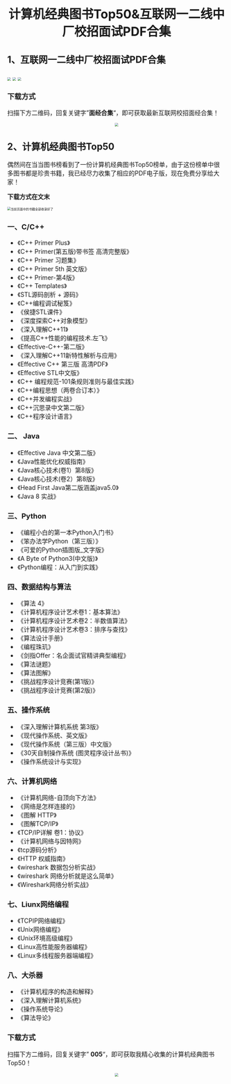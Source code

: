 <h1 align="center">计算机经典图书Top50&互联网一二线中厂校招面试PDF合集</h1>

## 1、互联网一二线中厂校招面试PDF合集

<img  src="http://oss.interviewguide.cn/img/202211242037481.png" align="middle" style="zoom:50%;"  />
     <img  src="http://oss.interviewguide.cn/img/202211242037190.png" align="middle" style="zoom:50%;"  />
  <img  src="http://oss.interviewguide.cn/img/202211242037292.png" align="middle" style="zoom:50%;"  />





### 下载方式

扫描下方二维码，回复关键字”**面经合集**“，即可获取最新互联网校招面经合集！

<div align="center">
 <img src="http://oss.interviewguide.cn/img/202205222330709.png" style="zoom:50%;" />
</div>



## 2、计算机经典图书Top50

偶然间在当当图书榜看到了一份计算机经典图书Top50榜单，由于这份榜单中很多图书都是珍贵书籍，我已经尽力收集了相应的PDF电子版，现在免费分享给大家！

**下载方式在文末**

<img src="http://oss.interviewguide.cn/img/202203261420890.png" alt="当前页面中的书籍全部收录好了" style="zoom:50%;" />

### 一、C/C++

- 《C++ Primer Plus》
- 《C++ Primer(第五版)带书签 高清完整版》
- 《C++ Primer 习题集》
- 《C++ Primer 5th 英文版》
- 《C++ Primer-第4版》
- 《C++ Templates》
- 《STL源码剖析 + 源码》
- 《C++编程调试秘笈》
- 《侯捷STL课件》
- 《深度探索C++对象模型》
- 《深入理解C++11》
- 《提高C++性能的编程技术.左飞》
- 《Effective-C++-第二版》
- 《深入理解C++11新特性解析与应用》
- 《Effective C++ 第三版 高清PDF》
- 《Effective STL中文版》
- 《C++ 编程规范-101条规则准则与最佳实践》
- 《C++编程思想（两卷合订本）》
- 《C++并发编程实战》
- 《C++沉思录中文第二版》
- 《C++程序设计语言》

### 二、 Java

- 《Effective Java 中文第二版》
- 《Java性能优化权威指南》
- 《Java核心技术(卷1）第8版》
- 《Java核心技术(卷2）第8版》
- 《Head First Java第二版涵盖java5.0》
- 《Java 8 实战》

###  三、Python

- 《编程小白的第一本Python入门书》
- 《笨办法学Python（第三版）》
- 《可爱的Python插图版_文字版》
- 《A Byte of Python3(中文版)》
- 《Python编程：从入门到实践》

### 四、数据结构与算法

- 《算法 4》
- 《计算机程序设计艺术卷1：基本算法》
- 《计算机程序设计艺术卷2：半数值算法》
- 《计算机程序设计艺术卷3：排序与查找》
- 《算法设计手册》
- 《编程珠玑》
- 《剑指Offer：名企面试官精讲典型编程》
- 《算法谜题》
- 《算法图解》
- 《挑战程序设计竞赛(第1版)》
- 《挑战程序设计竞赛(第2版)》

### 五、操作系统

- 《深入理解计算机系统 第3版》
- 《现代操作系统、英文版》
- 《现代操作系统（第三版）中文版》
- 《30天自制操作系统 (图灵程序设计丛书)》
- 《操作系统设计与实现》

### 六、计算机网络

- 《计算机网络-自顶向下方法》
- 《网络是怎样连接的》
- 《图解 HTTP》
- 《图解TCP/IP》
- 《TCP/IP详解 卷1：协议》
- 《计算机网络与因特网》
- 《tcp源码分析》
- 《HTTP 权威指南》
- 《wireshark 数据包分析实战》
- 《wireshark 网络分析就是这么简单》
- 《Wireshark网络分析实战》

### 七、Liunx网络编程

- 《TCPIP网络编程》
- 《Unix网络编程》
- 《Unix环境高级编程》
- 《Linux高性能服务器编程》
- 《Linux多线程服务器端编程》

### 八、大杀器

- 《计算机程序的构造和解释》
- 《深入理解计算机系统》
- 《操作系统导论》
- 《算法导论》

### 下载方式

扫描下方二维码，回复关键字” **005**“，即可获取我精心收集的计算机经典图书Top50！

<div align="center">
 <img src="http://oss.interviewguide.cn/img/202205222330709.png" style="zoom:50%;" />
</div>
